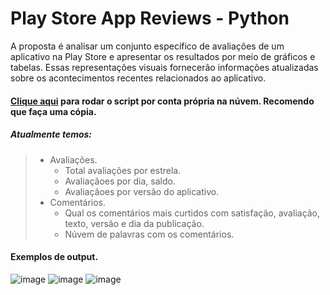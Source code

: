 # Play Store App Reviews - Python

A proposta é analisar um conjunto específico de avaliações de um aplicativo na Play Store e apresentar os resultados por meio de gráficos e tabelas. Essas representações visuais fornecerão informações atualizadas sobre os acontecimentos recentes relacionados ao aplicativo.

#### **[Clique aqui](https://drive.google.com/file/d/11gS1Plk4RHW5sx1nCmW_pX8FaEjtPndM/view?usp=sharing)** para rodar o script por conta própria na núvem. Recomendo que faça uma cópia.

##### Atualmente temos:
> 
> - Avaliações.
>     - Total avaliações por estrela.
>     - Avaliaçãoes por dia, saldo.
>     - Avaliaçãoes por versão do aplicativo.
> - Comentários.
>     - Qual os comentários mais curtidos com satisfação, avaliação, texto, versão e dia da publicação.
>     - Núvem de palavras com os comentários.

#### Exemplos de output.
![image](https://github.com/geraldoahnert/play-store-app-reviews/assets/41551840/4eb651dc-53bf-466d-ad2a-4ee121c0be92)
![image](https://github.com/geraldoahnert/play-store-app-reviews/assets/41551840/709c89e4-16f7-4812-98b4-8fced373afa7)
![image](https://github.com/geraldoahnert/play-store-app-reviews/assets/41551840/bc883719-21b8-427d-8274-14be10c629c8)
